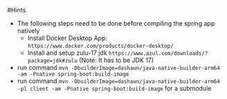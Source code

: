 #Hints

* The following steps need to be done before compiling the spring app natively
  * Install Docker Desktop App: `https://www.docker.com/products/docker-desktop/`
  * Install and setup zulu-17 jdk `https://www.azul.com/downloads/?package=jdk#zulu` (Note: It has to be JDK 17)
* run command `mvn -DbuilderImage=dashaun/java-native-builder-arm64 -am -Pnative spring-boot:build-image`
* run command `mvn -DbuilderImage=dashaun/java-native-builder-arm64 -pl client -am -Pnative spring-boot:build-image` for a submodule